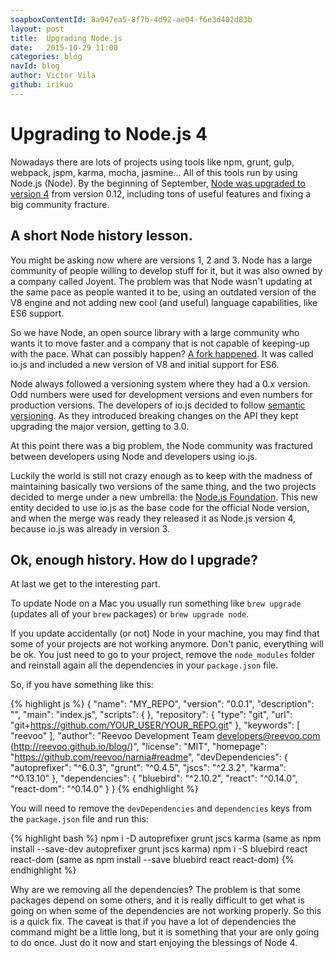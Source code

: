 ```yaml
---
soapboxContentId: 8a947ea5-8f7b-4d92-ae04-f6e3d402d83b
layout: post
title:  Upgrading Node.js
date:   2015-10-29 11:00
categories: blog
navId: blog
author: Victor Vila
github: irikuo
---
```


# Upgrading to Node.js 4

Nowadays there are lots of projects using tools like npm, grunt, gulp, webpack, jspm, karma, mocha, jasmine... All of this tools run by using Node.js (Node). By the beginning of September, [Node was upgraded to version 4](https://nodejs.org/en/blog/release/v4.0.0/) from version 0.12, including tons of useful features and fixing a big community fracture.

## A short Node history lesson.

You might be asking now where are versions 1, 2 and 3. Node has a large community of people willing to develop stuff for it, but it was also owned by a company called Joyent. The problem was that Node wasn't updating at the same pace as people wanted it to be, using an outdated version of the V8 engine and not adding new cool (and useful) language capabilities, like ES6 support.

So we have Node, an open source library with a large community who wants it to move faster and a company that is not capable of keeping-up with the pace. What can possibly happen? [A fork happened](https://developer.atlassian.com/blog/2015/01/getting-to-know-iojs/). It was called io.js and included a new version of V8 and initial support for ES6.

Node always followed a versioning system where they had a 0.x version. Odd numbers were used for development versions and even numbers for production versions. The developers of io.js decided to follow [semantic versioning](http://semver.org/). As they introduced breaking changes on the API they kept upgrading the major version, getting to 3.0.

At this point there was a big problem, the Node community was fractured between developers using Node and developers using io.js.

Luckily the world is still not crazy enough as to keep with the madness of maintaining basically two versions of the same thing, and the two projects decided to merge under a new umbrella: the [Node.js Foundation](https://nodejs.org/en/foundation/). This new entity decided to use io.js as the base code for the official Node version, and when the merge was ready they released it as Node.js version 4, because io.js was already in version 3.

## Ok, enough history. How do I upgrade?

At last we get to the interesting part.

To update Node on a Mac you usually run something like `brew upgrade` (updates all of your `brew` packages) or `brew upgrade node`.

If you update accidentally (or not) Node in your machine, you may find that some of your projects are not working anymore. Don't panic, everything will be ok. You just need to go to your project, remove the `node_modules` folder and reinstall again all the dependencies in your `package.json` file.

So, if you have something like this:

{% highlight js %}
{
  "name": "MY_REPO",
  "version": "0.0.1",
  "description": "",
  "main": "index.js",
  "scripts": {
  },
  "repository": {
    "type": "git",
    "url": "git+https://github.com/YOUR_USER/YOUR_REPO.git"
  },
  "keywords": [
    "reevoo"
  ],
  "author": "Reevoo Development Team <developers@reevoo.com> (http://reevoo.github.io/blog/)",
  "license": "MIT",
  "homepage": "https://github.com/reevoo/narnia#readme",
  "devDependencies": {
    "autoprefixer": "^6.0.3",
    "grunt": "^0.4.5",
    "jscs": "^2.3.2",
    "karma": "^0.13.10"
  },
  "dependencies": {
    "bluebird": "^2.10.2",
    "react": "^0.14.0",
    "react-dom": "^0.14.0"
  }
}
{% endhighlight %}

You will need to remove the `devDependencies` and `dependencies` keys from the `package.json` file and run this:

{% highlight bash %}
npm i -D autoprefixer grunt jscs karma (same as npm install --save-dev autoprefixer grunt jscs karma)
npm i -S bluebird react react-dom (same as npm install --save bluebird react react-dom)
{% endhighlight %}

Why are we removing all the dependencies? The problem is that some packages depend on some others, and it is really difficult to get what is going on when some of the dependencies are not working properly. So this is a quick fix. The caveat is that if you have a lot of dependencies the command might be a little long, but it is something that your are only going to do once. Just do it now and start enjoying the blessings of Node 4.
